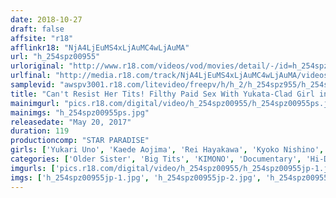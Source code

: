 ```yaml
---
date: 2018-10-27
draft: false
affsite: "r18"
afflinkr18: "NjA4LjEuMS4xLjAuMC4wLjAuMA"
url: "h_254spz00955"
urloriginal: "http://www.r18.com/videos/vod/movies/detail/-/id=h_254spz00955"
urlfinal: "http://media.r18.com/track/NjA4LjEuMS4xLjAuMC4wLjAuMA/videos/vod/movies/detail/-/id=h_254spz00955"
samplevid: "awspv3001.r18.com/litevideo/freepv/h/h_2/h_254spz955/h_254spz955_dmb_w.mp4"
title: "Can't Resist Her Tits! Filthy Paid Sex With Yukata-Clad Girl in Private Room at Ear Cleaning Salon"
mainimgurl: "pics.r18.com/digital/video/h_254spz00955/h_254spz00955ps.jpg"
mainimgs: "h_254spz00955ps.jpg"
releasedate: "May 20, 2017"
duration: 119
productioncomp: "STAR PARADISE"
girls: ['Yukari Uno', 'Kaede Aojima', 'Rei Hayakawa', 'Kyoko Nishino', 'Nana Asahi', 'Sae Kamakura']
categories: ['Older Sister', 'Big Tits', 'KIMONO', 'Documentary', 'Hi-Def']
imgurls: ['pics.r18.com/digital/video/h_254spz00955/h_254spz00955jp-1.jpg', 'pics.r18.com/digital/video/h_254spz00955/h_254spz00955jp-2.jpg', 'pics.r18.com/digital/video/h_254spz00955/h_254spz00955jp-3.jpg', 'pics.r18.com/digital/video/h_254spz00955/h_254spz00955jp-4.jpg', 'pics.r18.com/digital/video/h_254spz00955/h_254spz00955jp-5.jpg', 'pics.r18.com/digital/video/h_254spz00955/h_254spz00955jp-6.jpg', 'pics.r18.com/digital/video/h_254spz00955/h_254spz00955jp-7.jpg', 'pics.r18.com/digital/video/h_254spz00955/h_254spz00955jp-8.jpg', 'pics.r18.com/digital/video/h_254spz00955/h_254spz00955jp-9.jpg', 'pics.r18.com/digital/video/h_254spz00955/h_254spz00955jp-10.jpg', 'pics.r18.com/digital/video/h_254spz00955/h_254spz00955jp-11.jpg', 'pics.r18.com/digital/video/h_254spz00955/h_254spz00955jp-12.jpg', 'pics.r18.com/digital/video/h_254spz00955/h_254spz00955jp-13.jpg', 'pics.r18.com/digital/video/h_254spz00955/h_254spz00955jp-14.jpg', 'pics.r18.com/digital/video/h_254spz00955/h_254spz00955jp-15.jpg', 'pics.r18.com/digital/video/h_254spz00955/h_254spz00955jp-16.jpg', 'pics.r18.com/digital/video/h_254spz00955/h_254spz00955jp-17.jpg', 'pics.r18.com/digital/video/h_254spz00955/h_254spz00955jp-18.jpg', 'pics.r18.com/digital/video/h_254spz00955/h_254spz00955jp-19.jpg', 'pics.r18.com/digital/video/h_254spz00955/h_254spz00955jp-20.jpg']
imgs: ['h_254spz00955jp-1.jpg', 'h_254spz00955jp-2.jpg', 'h_254spz00955jp-3.jpg', 'h_254spz00955jp-4.jpg', 'h_254spz00955jp-5.jpg', 'h_254spz00955jp-6.jpg', 'h_254spz00955jp-7.jpg', 'h_254spz00955jp-8.jpg', 'h_254spz00955jp-9.jpg', 'h_254spz00955jp-10.jpg', 'h_254spz00955jp-11.jpg', 'h_254spz00955jp-12.jpg', 'h_254spz00955jp-13.jpg', 'h_254spz00955jp-14.jpg', 'h_254spz00955jp-15.jpg', 'h_254spz00955jp-16.jpg', 'h_254spz00955jp-17.jpg', 'h_254spz00955jp-18.jpg', 'h_254spz00955jp-19.jpg', 'h_254spz00955jp-20.jpg']
---
```

